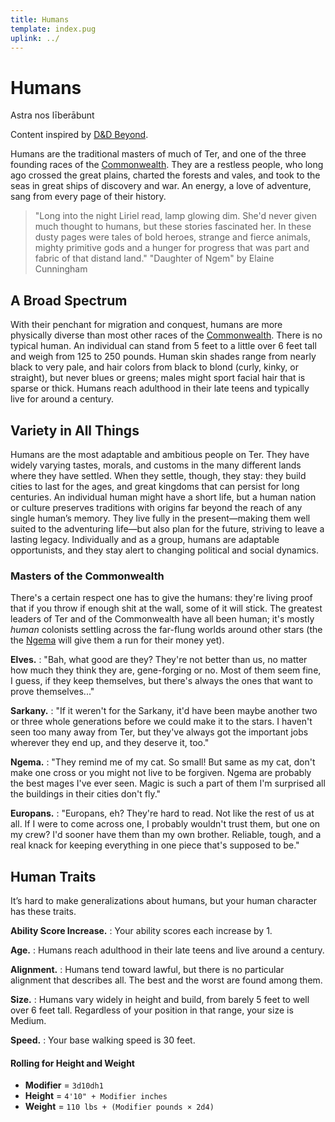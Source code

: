 ```yaml
---
title: Humans
template: index.pug
uplink: ../
---
```


# Humans
<!--{#top.center}-->
<div class="subtitle">Astra nos līberābunt</div>

Content inspired by [D&D Beyond](https://www.dndbeyond.com/characters/races/human).

Humans are the traditional masters of much of Ter, and one of the three founding races of the [Commonwealth]. They are a restless people, who long ago crossed the great plains, charted the forests and vales, and took to the seas in great ships of discovery and war. An energy, a love of adventure, sang from every page of their history.

> "Long into the night Liriel read, lamp glowing dim. She'd never given much thought to humans, but these stories fascinated her. In these dusty pages were tales of bold heroes, strange and fierce animals, mighty primitive gods and a hunger for progress that was part and fabric of that distand land."
> <span class="quote-author">"Daughter of Ngem" by Elaine Cunningham</span>
> <!--{blockquote:.quote}-->

## A Broad Spectrum
With their penchant for migration and conquest, humans are more physically diverse than most other races of the [Commonwealth]. There is no typical human. An individual can stand from 5 feet to a little over 6 feet tall and weigh from 125 to 250 pounds. Human skin shades range from nearly black to very pale, and hair colors from black to blond (curly, kinky, or straight), but never blues or greens; males might sport facial hair that is sparse or thick. Humans reach adulthood in their late teens and typically live for around a century.

## Variety in All Things
Humans are the most adaptable and ambitious people on Ter. They have widely varying tastes, morals, and customs in the many different lands where they have settled. When they settle, though, they stay: they build cities to last for the ages, and great kingdoms that can persist for long centuries. An individual human might have a short life, but a human nation or culture preserves traditions with origins far beyond the reach of any single human’s memory. They live fully in the present—making them well suited to the adventuring life—but also plan for the future, striving to leave a lasting legacy. Individually and as a group, humans are adaptable opportunists, and they stay alert to changing political and social dynamics.

### Masters of the Commonwealth
There's a certain respect one has to give the humans: they're living proof that if you throw if enough shit at the wall, some of it will stick. The greatest leaders of Ter and of the Commonwealth have all been human; it's mostly *human* colonists settling across the far-flung worlds around other stars (the the [Ngema](../ngema/) will give them a run for their money yet).

**Elves.**
: "Bah, what good are they? They're not better than us, no matter how much they think they are, gene-forging or no. Most of them seem fine, I guess, if they keep themselves, but there's always the ones that want to prove themselves..."

**Sarkany.**
: "If it weren't for the Sarkany, it'd have been maybe another two or three whole generations before we could make it to the stars. I haven't seen too many away from Ter, but they've always got the important jobs wherever they end up, and they deserve it, too."

**Ngema.**
: "They remind me of my cat. So small! But same as my cat, don't make one cross or you might not live to be forgiven. Ngema are probably the best mages I've ever seen. Magic is such a part of them I'm surprised all the buildings in their cities don't fly."

**Europans.**
: "Europans, eh? They're hard to read. Not like the rest of us at all. If I were to come across one, I probably wouldn't trust them, but one on my crew? I'd sooner have them than my own brother. Reliable, tough, and a real knack for keeping everything in one piece that's supposed to be."

## Human Traits
It’s hard to make generalizations about humans, but your human character has these traits.

**Ability Score Increase.**
: Your ability scores each increase by 1.

**Age.**
: Humans reach adulthood in their late teens and live around a century.

**Alignment.**
: Humans tend toward lawful, but there is no particular alignment that describes all. The best and the worst are found among them.

**Size.**
: Humans vary widely in height and build, from barely 5 feet to well over 6 feet tall. Regardless of your position in that range, your size is Medium.

**Speed.**
: Your base walking speed is 30 feet.

#### Rolling for Height and Weight
- **Modifier** = `3d10dh1`
- **Height** = `4'10" + Modifier inches`
- **Weight** = `110 lbs + (Modifier pounds × 2d4)`

<!-- organization: links -->
[Ngema]: /star-sky/setting/locations/aster/ngema/
[Commonwealth]: /star-sky/setting/factions/commonwealth/
[sarkany]: ../sarkany/
